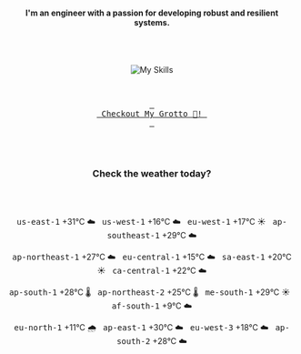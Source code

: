 <h4 align="center">I'm an engineer with a passion for developing robust and resilient systems.</h4>

<div align="center">
  <br/><br/>

![My Skills](https://go-skill-icons.vercel.app/api/icons?i=aws,azure,ts,go,docker,kubernetes,argocd,python&perline=4&theme=light)

<br/>

[<kbd> <br> Checkout My Grotto 🍵! <br> </kbd>](https://sathirak.me/)
  
</div>

<br/>
<br/>

<h3 align="center">Check the weather today?</h3>
<!-- start-daily-update -->
<div align="center">
  <!-- Updated on Tue Jul  8 01:52:10 UTC 2025 --><br><br>

  <kbd>us-east-1</kbd> +31°C ☁️ &nbsp; 
  <kbd>us-west-1</kbd> +16°C ☁️ &nbsp; 
  <kbd>eu-west-1</kbd> +17°C ☀️ &nbsp; 
  <kbd>ap-southeast-1</kbd> +29°C ☁️ <br>

  <kbd>ap-northeast-1</kbd> +27°C ☁️ &nbsp; 
  <kbd>eu-central-1</kbd> +15°C ☁️ &nbsp; 
  <kbd>sa-east-1</kbd> +20°C ☀️ &nbsp; 
  <kbd>ca-central-1</kbd> +22°C ☁️ <br>

  <kbd>ap-south-1</kbd> +28°C 🌡️ &nbsp; 
  <kbd>ap-northeast-2</kbd> +25°C 🌡️ &nbsp; 
  <kbd>me-south-1</kbd> +29°C ☀️ &nbsp; 
  <kbd>af-south-1</kbd> +9°C ☁️ <br>

  <kbd>eu-north-1</kbd> +11°C 🌧️ &nbsp; 
  <kbd>ap-east-1</kbd> +30°C ☁️ &nbsp; 
  <kbd>eu-west-3</kbd> +18°C ☁️ &nbsp; 
  <kbd>ap-south-2</kbd> +28°C ☁️
</div>
<!-- end-daily-update -->
